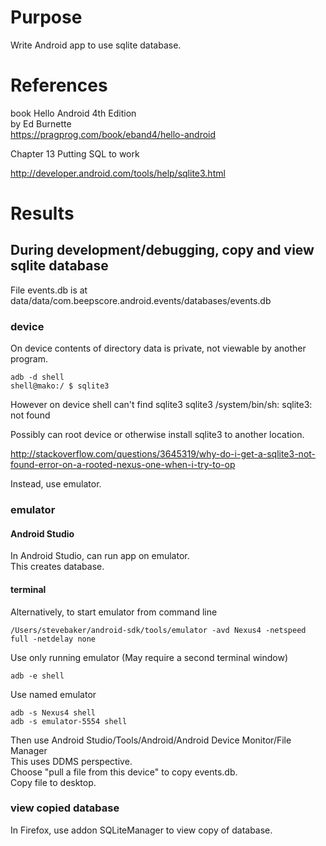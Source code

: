 # Purpose
Write Android app to use sqlite database.

# References
book Hello Android 4th Edition  
by Ed Burnette  
<https://pragprog.com/book/eband4/hello-android>

Chapter 13 Putting SQL to work

http://developer.android.com/tools/help/sqlite3.html

# Results

##  During development/debugging, copy and view sqlite database
File events.db is at data/data/com.beepscore.android.events/databases/events.db

### device
On device contents of directory data is private, not viewable by another program.

    adb -d shell
    shell@mako:/ $ sqlite3
However on device shell can't find sqlite3 
    sqlite3
    /system/bin/sh: sqlite3: not found

Possibly can root device or otherwise install sqlite3 to another location.

<http://stackoverflow.com/questions/3645319/why-do-i-get-a-sqlite3-not-found-error-on-a-rooted-nexus-one-when-i-try-to-op>

Instead, use emulator.

### emulator

#### Android Studio
In Android Studio, can run app on emulator.  
This creates database.

#### terminal
Alternatively, to start emulator from command line

    /Users/stevebaker/android-sdk/tools/emulator -avd Nexus4 -netspeed full -netdelay none

Use only running emulator
(May require a second terminal window)

    adb -e shell

Use named emulator

    adb -s Nexus4 shell
    adb -s emulator-5554 shell

Then use Android Studio/Tools/Android/Android Device Monitor/File Manager  
This uses DDMS perspective.  
Choose "pull a file from this device" to copy events.db.  
Copy file to desktop.

### view copied database
In Firefox, use addon SQLiteManager to view copy of database.

